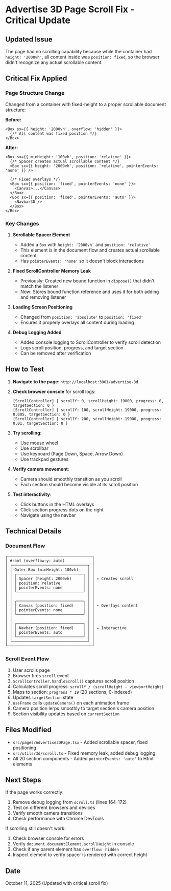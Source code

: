 # Advertise 3D Page Scroll Fix - Critical Update

## Updated Issue
The page had no scrolling capability because while the container had `height: '2000vh'`, all content inside was `position: fixed`, so the browser didn't recognize any actual scrollable content.

## Critical Fix Applied

### Page Structure Change
Changed from a container with fixed-height to a proper scrollable document structure:

**Before:**
```tsx
<Box sx={{ height: '2000vh', overflow: 'hidden' }}>
  {/* All content was fixed position */}
</Box>
```

**After:**
```tsx
<Box sx={{ minHeight: '100vh', position: 'relative' }}>
  {/* Spacer creates actual scrollable content */}
  <Box sx={{ height: '2000vh', position: 'relative', pointerEvents: 'none' }} />
  
  {/* Fixed overlays */}
  <Box sx={{ position: 'fixed', pointerEvents: 'none' }}>
    <Canvas>...</Canvas>
  </Box>
  <Box sx={{ position: 'fixed', pointerEvents: 'auto' }}>
    <Navbar3D />
  </Box>
</Box>
```

### Key Changes

1. **Scrollable Spacer Element**
   - Added a `Box` with `height: '2000vh'` and `position: 'relative'`
   - This element is in the document flow and creates actual scrollable content
   - Has `pointerEvents: 'none'` so it doesn't block interactions

2. **Fixed ScrollController Memory Leak**
   - Previously: Created new bound function in `dispose()` that didn't match the listener
   - Now: Stores bound function reference and uses it for both adding and removing listener

3. **Loading Screen Positioning**
   - Changed from `position: 'absolute'` to `position: 'fixed'`
   - Ensures it properly overlays all content during loading

4. **Debug Logging Added**
   - Added console logging to ScrollController to verify scroll detection
   - Logs scroll position, progress, and target section
   - Can be removed after verification

## How to Test

1. **Navigate to the page**: `http://localhost:3001/advertise-3d`

2. **Check browser console** for scroll logs:
   ```
   [ScrollController] { scrollY: 0, scrollHeight: 19000, progress: 0, targetSection: 0 }
   [ScrollController] { scrollY: 100, scrollHeight: 19000, progress: 0.005, targetSection: 0 }
   [ScrollController] { scrollY: 200, scrollHeight: 19000, progress: 0.01, targetSection: 0 }
   ```

3. **Try scrolling**: 
   - Use mouse wheel
   - Use scrollbar
   - Use keyboard (Page Down, Space, Arrow Down)
   - Use trackpad gestures

4. **Verify camera movement**:
   - Camera should smoothly transition as you scroll
   - Each section should become visible at its scroll position

5. **Test interactivity**:
   - Click buttons in the HTML overlays
   - Click section progress dots on the right
   - Navigate using the navbar

## Technical Details

### Document Flow
```
┌─────────────────────────────────────┐
│ #root (overflow-y: auto)            │
│ ┌─────────────────────────────────┐ │
│ │ Outer Box (minHeight: 100vh)    │ │
│ │ ┌─────────────────────────────┐ │ │
│ │ │ Spacer (height: 2000vh)     │ │ │ ← Creates scroll
│ │ │ position: relative          │ │ │
│ │ │ pointerEvents: none         │ │ │
│ │ └─────────────────────────────┘ │ │
│ │                                 │ │
│ │ ┌─────────────────────────────┐ │ │
│ │ │ Canvas (position: fixed)    │ │ │ ← Overlays content
│ │ │ pointerEvents: none         │ │ │
│ │ └─────────────────────────────┘ │ │
│ │                                 │ │
│ │ ┌─────────────────────────────┐ │ │
│ │ │ Navbar (position: fixed)    │ │ │ ← Interactive
│ │ │ pointerEvents: auto         │ │ │
│ │ └─────────────────────────────┘ │ │
│ └─────────────────────────────────┘ │
└─────────────────────────────────────┘
```

### Scroll Event Flow
1. User scrolls page
2. Browser fires `scroll` event
3. `ScrollController.handleScroll()` captures scroll position
4. Calculates scroll progress: `scrollY / (scrollHeight - viewportHeight)`
5. Maps to section: `progress * 19` (20 sections, 0-indexed)
6. Updates `targetSection` state
7. `useFrame` calls `updateCamera()` on each animation frame
8. Camera position lerps smoothly to target section's camera position
9. Section visibility updates based on `currentSection`

## Files Modified

- `src/pages/Advertise3DPage.tsx` - Added scrollable spacer, fixed positioning
- `src/utils/3d/scroll.ts` - Fixed memory leak, added debug logging
- All 20 section components - Added `pointerEvents: 'auto'` to Html elements

## Next Steps

If the page works correctly:
1. Remove debug logging from `scroll.ts` (lines 164-172)
2. Test on different browsers and devices
3. Verify smooth camera transitions
4. Check performance with Chrome DevTools

If scrolling still doesn't work:
1. Check browser console for errors
2. Verify `document.documentElement.scrollHeight` in console
3. Check if any parent element has `overflow: hidden`
4. Inspect element to verify spacer is rendered with correct height

## Date
October 11, 2025 (Updated with critical scroll fix)


